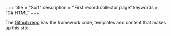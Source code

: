 +++
title = "Surf"
description = "First record collector page"
keywords = "C# HTML"
+++

The [Github repo](https://github.com/krompaco/record-collector) has the framework code, templates and content that makes up this site.
